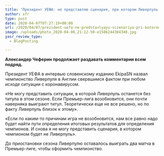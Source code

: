 ```yaml
---
title: 'Президент УЕФА: не представляю сценария, при котором Ливерпуль не будет признан чемпионом'
author: xfr
type: post
date: 2020-04-07T07:27:19+00:00
url: /2020/04/07/prezident-uefa-ne-predstavlyayu-sczenariya-pri-kotorom-liverpul-ne-budet-priznan-chempionom/
image: /uploads/photo_2020-04-06_21-12-50-e1586244384348.jpg
yasr_review_type:
  - BlogPosting

---
```

**Александер Чеферин продолжает раздавать комментарии всем подряд.**

Президент УЕФА в интервью словенскому изданию EkipaSN назвал чемпионство Ливерпуля в Англии свервшимся фактом при любом исходе ситуации с коронавирусом.

«Не могу представить ситуации, в которой Ливерпуль останется без титула в этом сезоне. Если Премьер-лига возобновится, они почти наверняка выиграют титул. Теоретически еще не все решено, но по факту Ливерпуль близок к этому».

«Если по каким-то причинам игра не возобновится, нам все равно надо будет найти пути определения итоговых результатов для определения чемпионов. И снова я не могу представить сценария, в котором чемпионом будет не Ливерпуль».

До приостановки сезона Ливерпулю оставалось выиграть два матча в Премьер-лиге, чтобы оформить чемпионство.